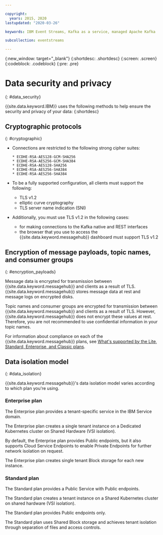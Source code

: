 ```yaml
---

copyright:
  years: 2015, 2020
lastupdated: "2020-03-26"

keywords: IBM Event Streams, Kafka as a service, managed Apache Kafka

subcollection: eventstreams

---
```


{:new_window: target="_blank"}
{:shortdesc: .shortdesc}
{:screen: .screen}
{:codeblock: .codeblock}
{:pre: .pre}


# Data security and privacy
{: #data_security}


{{site.data.keyword.IBM}} uses the following methods to help ensure the security and
privacy of your data:
{:shortdesc}

## Cryptographic protocols
{: #cryptographic}


* Connections are restricted to the following strong cipher suites:

      * ECDHE-RSA-AES128-GCM-SHA256
      * ECDHE-RSA-AES256-GCM-SHA384
      * ECDHE-RSA-AES128-SHA256
      * ECDHE-RSA-AES256-SHA384
      * ECDHE-RSA-AES256-SHA384

* To be a fully supported configuration, all clients must support the following:
    * TLS v1.2
    * elliptic curve cryptography
    * TLS server name indication (SNI)

* Additionally, you must use TLS v1.2 in the following cases:
    * for making connections to the Kafka native and REST interfaces 
    * the browser that you use to access the {{site.data.keyword.messagehub}} dashboard must support TLS v1.2

   
## Encryption of message payloads, topic names, and consumer groups
{: #encryption_payloads}

Message data is encrypted for transmission between {{site.data.keyword.messagehub}}
and clients as a result of TLS. {{site.data.keyword.messagehub}} stores message data
at rest and message logs on encrypted disks.

Topic names and consumer groups are encrypted for transmission between 
{{site.data.keyword.messagehub}} and clients as a result of TLS. However, 
{{site.data.keyword.messagehub}} does not encrypt these values at rest. Therefore, you are not recommended to use confidential information in your topic names.

For information about compliance on each of the {{site.data.keyword.messagehub}} plans, see 
[What's supported by the Lite, Standard, Enterprise, and Classic plans](/docs/services/EventStreams?topic=eventstreams-plan_choose#what-s-supported-by-the-lite-standard-enterprise-and-classic-plans).

## Data isolation model
{: #data_isolation}

{{site.data.keyword.messagehub}}'s data isolation model varies according to which plan you're using.

### Enterprise plan
The Enterprise plan provides a tenant-specific service in the IBM Service domain.

The Enterprise plan creates a single tenant instance on a Dedicated Kubernetes cluster on Shared Hardware (VSI isolation).

By default, the Enterprise plan provides Public endpoints, but it also supports Cloud Service Endpoints to enable Private Endpoints for further network isolation on request.

The Enterprise plan creates single tenant Block storage for each new instance.


### Standard plan
The Standard plan provides a Public Service with Public endpoints.

The Standard plan creates a tenant instance on a Shared Kubernetes cluster on shared hardware (VSI isolation).

The Standard plan provides Public endpoints only.

The Standard plan uses Shared Block storage and achieves tenant isolation through separation of files and access controls.
